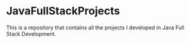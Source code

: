 # JavaFullStackProjects
This is a repository that contains all the projects I developed in Java Full Stack Development.  
